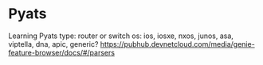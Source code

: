 # Pyats
Learning Pyats
type: router or switch
os: ios, iosxe, nxos, junos, asa, viptella, dna, apic, generic?
   https://pubhub.devnetcloud.com/media/genie-feature-browser/docs/#/parsers

